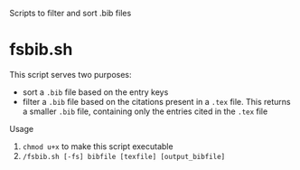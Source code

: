 Scripts to filter and sort .bib files

# fsbib.sh

This script serves two purposes: 
* sort a `.bib` file based on the entry keys
* filter a `.bib` file based on the citations present in a `.tex` file. This returns a smaller `.bib` file, containing only the entries cited in the `.tex` file

Usage
1) `chmod u+x` to make this script executable
2) `/fsbib.sh [-fs] bibfile [texfile] [output_bibfile]`
